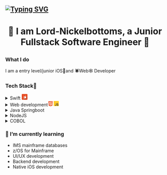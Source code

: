 ## [![Typing SVG](https://readme-typing-svg.demolab.com?font=Sixtyfour+Convergence&pause=1000&color=F7721D&center=true&width=600&lines=INSERT+COIN(S)+TO+CONTINUE)](https://git.io/typing-svg)
# <p align="center">🍜 I am Lord-Nickelbottoms, a Junior Fullstack Software Engineer 🍫</p>

### What I do
I am a entry level/junior iOS📱and 🕷️Web🕸️ Developer

### Tech Stack🧳
<details>
    <summary>Swift <img src="icons/swift.png" width="18" /> </summary>
    UIKit and SwiftUI (1 year)
</details>
<details>
    <summary>Web development<img src="icons/html-5-svgrepo-com.svg" width="18" /><img src="icons/js-svgrepo-com.svg" width="18" /></summary>
    HTML, CSS, JavaScript (2 years)
</details>
<details>
    <summary>Java Springboot</summary>
    Backend development with PostgreSQL database integration (1 year)
</details>
<details>
    <summary>NodeJS</summary>
    Basic API development and Database operations with PostgreSQL (1 year)
</details>
<details>
    <summary>COBOL</summary>
    VSAM file processing and SORT operations (1 year)
</details>

### 🌱 I’m currently learning 
- IMS mainframe databases
- z/OS for Mainframe
- UI/UX development
- Backend development
- Native iOS development

<!--
**Lord-Nickelbottoms/Lord-Nickelbottoms** is a ✨ _special_ ✨ repository because its `README.md` (this file) appears on your GitHub profile.

Here are some ideas to get you started:

- 🔭 I’m currently working on ...
- 🌱 I’m currently learning ...
- 👯 I’m looking to collaborate on ...
- 🤔 I’m looking for help with ...
- 💬 Ask me about ...
- 📫 How to reach me: ...
- 😄 Pronouns: ...
- ⚡ Fun fact: ...
-->

